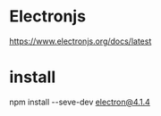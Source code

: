 # Electronjs
https://www.electronjs.org/docs/latest
# install 
npm install --seve-dev electron@4.1.4